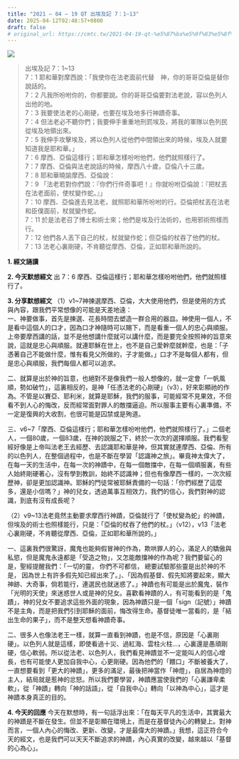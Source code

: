 ```yaml
---
title: "2021 – 04 – 19 QT 出埃及記 7：1~13"
date: 2025-04-12T02:48:57+0800
draft: false
# original_url: https://cmtc.tw/2021-04-19-qt-%e5%87%ba%e5%9f%83%e5%8f%8a%e8%a8%98-7%ef%bc%9a113
---
```


![](/images/qt.jpg)
> 出埃及記 7：1\~13  
> 7：1 耶和華對摩西說：「我使你在法老面前代替　神，你的哥哥亞倫是替你說話的。  
> 7：2 凡我所吩咐你的，你都要說。你的哥哥亞倫要對法老說，容以色列人出他的地。  
> 7：3 我要使法老的心剛硬，也要在埃及地多行神蹟奇事。  
> 7：4 但法老必不聽你們；我要伸手重重地刑罰埃及，將我的軍隊以色列民從埃及地領出來。  
> 7：5 我伸手攻擊埃及，將以色列人從他們中間領出來的時候，埃及人就要知道我是耶和華。」  
> 7：6 摩西、亞倫這樣行；耶和華怎樣吩咐他們，他們就照樣行了。  
> 7：7 摩西、亞倫與法老說話的時候，摩西八十歲，亞倫八十三歲。  
> 7：8 耶和華曉諭摩西、亞倫說：  
> 7：9 「法老若對你們說：『你們行件奇事吧！』你就吩咐亞倫說：『把杖丟在法老面前，使杖變作蛇。』」  
> 7：10 摩西、亞倫進去見法老，就照耶和華所吩咐的行。亞倫把杖丟在法老和臣僕面前，杖就變作蛇。  
> 7：11 於是法老召了博士和術士來；他們是埃及行法術的，也用邪術照樣而行。  
> 7：12 他們各人丟下自己的杖，杖就變作蛇；但亞倫的杖吞了他們的杖。  
> 7：13 法老心裏剛硬，不肯聽從摩西、亞倫，正如耶和華所說的。

**1. 經文誦讀**

**2.  今天默想經文**
出 7：6 摩西、亞倫這樣行；耶和華怎樣吩咐他們，他們就照樣行了。

**3. 分享默想經文**
（1）v1\~7神揀選摩西、亞倫，大大使用他們，但是使用的方式與內容，跟我們平常想像的可能是天差地遠：  
一、神要做事，首先是揀選、花長時間去塑造一群合用的器皿。神使用一個人，不是看中這個人的口才，因為口才神隨時可以賜下，而是看重一個人的忠心與順服。上帝要摩西講的話，並不是他想講什麼就可以講什麼，而是要完全按照神的旨意來說，這就是忠心與順服。就連耶穌在世上，也不是自己愛幹麼就幹麼，也是：「子憑著自己不能做什麼，惟有看見父所做的，子才能做。」口才不是每個人都有，但是忠心與順服，我們每個人都可以追求。

二、就算是出於神的旨意，也絕對不是像我們一般人想像的，就一定會「一帆風順，勢如破竹」，這裏相反的，是神「任憑法老的心剛硬」（v3），好來彰顯祂的作為。不管是以賽亞、耶利米，就算是耶穌，我們的服事，可能經常不見果效，不但看不到人心的悔改，反而經常面對罪人的敵擋逼迫。所以服事主要有心裏準備，不一定是復興的大收割，也很可能是囚禁或是殉道。

三、v6\~7「摩西、亞倫這樣行；耶和華怎樣吩咐他們，他們就照樣行了。」二個老人，一個80歲，一個83歲，在神的說服之下，終於一次次的選擇順服。我們看聖經好像是上帝叫法老王去經歷、去認識耶和華是神，但其實就連摩西、亞倫、所有的以色列人，在整個過程中，也是不斷在學習「認識神之旅」。畢竟神太偉大了，在每一天的生活中，在每一次的神蹟中，在每一個敵擋中，在每一個順服裏，有些人始終剛硬著心，沒有學到教訓，始終不認識神；但也有像摩西一樣的，一次次經歷神，卻是更加認識神。耶穌的門徒常被耶穌責備的一句話：「你們經歷了這麼多，還是小信嗎？」神的兒女，透過萬事互相效力，我們的信心，我們對神的認識，到底有沒有成長呢？

（2）v9\~13法老竟然主動要求摩西行神蹟，亞倫就行了「使杖變為蛇」的神蹟，但埃及的術士也照樣能行，只是：「亞倫的杖吞了他們的杖。」（v12），v13「法老心裏剛硬，不肯聽從摩西、亞倫，正如耶和華所說的。」

一、這裏我們很驚訝，魔鬼也能夠假冒神的作為，欺哄罪人的心，滿足人的驕傲與私慾，但是魔鬼永遠都是「受造之物」，又怎能敵擋神的作為呢？我們要留心的是，聖經提醒我們：「一切的靈， 你們不可都信， 總要試驗那些靈是出於神的不是， 因為世上有許多假先知已經出來了。」、「因為假基督、假先知將要起來，顯大神跡、大奇事，倘若能行，連選民也就迷惑了。」神蹟也有可能是出於魔鬼，裝作「光明的天使」來迷惑世人或是神的兒女。喜歡看神蹟的人，有可能看到的是「鬼蹟」，神的兒女不要追求這些外面的現象，因為神蹟只是一個「sign（記號）」神蹟不是主角，而是把我們引到耶穌的面前，悔改得生命。基督徒唯一當看的，是「結出生命的果子」，而不是整天想看神蹟奇事。

二、很多人也像法老王一樣，就算一直看到神蹟，也是不信，原因是「心裏剛硬」。以色列人就是這樣，即使看過十災、過紅海、雲柱火柱…，心裏還是愚頑剛硬，信心軟弱。所以從法老、以色列人，我們看見神蹟並不一定能叫人的信心增長，也有可能使人更加自我中心，心更剛硬。因為他們的「餵口」不斷被養大了，一直想要看到「更大的神蹟」，更多的滿足，最後把神當作「神燈」，自居為神燈的主人，結局就是惹神的忿怒。所以我們要學習，神蹟應當使我們的「心裏謙卑柔軟」，從「神蹟」轉向「神的話語」，從「自我中心」轉向「以神為中心」，這才是神蹟本身真正的目的。

**4. 今天的回應**
今天在默想時，有一句話浮出來：「在每天平凡的生活中，其實最大的神蹟是不斷在發生。但並不是彰顯在環境上，而是在基督徒內心的轉變上。對神而言，一個人內心的悔改、更新、改變，才是最偉大的神蹟。」我想，這正符合今天的經文，也是我們可以天天不斷追求的神蹟，內心真實的改變，越來越以「基督的心為心」。
